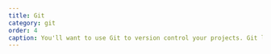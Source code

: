 ```yaml
---
title: Git
category: git
order: 4
caption: You'll want to use Git to version control your projects. Git lets you manage changes to your code in a structured way.
---
```

